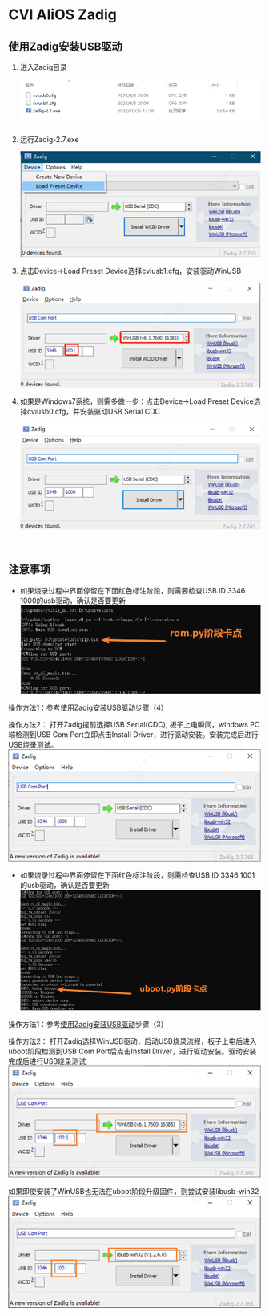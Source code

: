 # CVI AliOS Zadig
## 使用Zadig安装USB驱动
1. 进入Zadig目录
  
   ![](../assets/README-zadig-install-1.png)

2. 运行Zadig-2.7.exe
  
   ![](../assets/README-zadig-install-2.png)

3. 点击Device->Load Preset Device选择cviusb1.cfg，安装驱动WinUSB
  
   ![](../assets/README-zadig-install-3.png)

4. 如果是Windows7系统，则需多做一步：点击Device->Load Preset Device选择cviusb0.cfg，并安装驱动USB Serial CDC
   
   ![](../assets/README-zadig-install-4.png)

<br>

## 注意事项
- 如果烧录过程中界面停留在下面红色标注阶段，则需要检查USB ID 3346 1000的usb驱动，确认是否要更新
  ![](../assets/README-zadig-attention-1-1.png)

操作方法1：参考[使用Zadig安装USB驱动](#使用zadig安装usb驱动)步骤（4）

操作方法2：
打开Zadig提前选择USB Serial(CDC), 板子上电瞬间，windows PC端检测到USB Com Port立即点击Install Driver，进行驱动安装。安装完成后进行USB烧录测试。
  ![](../assets/README-zadig-attention-1-2.png)

- 如果烧录过程中界面停留在下面红色标注阶段，则需检查USB ID 3346 1001的usb驱动，确认是否要更新
  ![](../assets/README-zadig-attention-2-1.png)

操作方法1：参考[使用Zadig安装USB驱动](#使用zadig安装usb驱动)步骤（3）

操作方法2：
打开Zadig选择WinUSB驱动，启动USB烧录流程，板子上电后进入uboot阶段检测到USB Com Port后点击Install Driver，进行驱动安装。驱动安装完成后进行USB烧录测试
  ![](../assets/README-zadig-attention-2-2.png)

如果即使安装了WinUSB也无法在uboot阶段升级固件，则尝试安装libusb-win32
  ![](../assets/README-zadig-attention-2-3.png)
